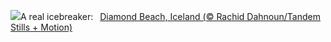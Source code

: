 ![](https://www.bing.com/th?id=OHR.IcelandBeach_EN-US2647667820_UHD.jpg&w=1000)A real icebreaker:&nbsp;&ensp;[Diamond Beach, Iceland (© Rachid Dahnoun/Tandem Stills + Motion)](https://www.bing.com/th?id=OHR.IcelandBeach_EN-US2647667820_UHD.jpg)
<br><br/>
